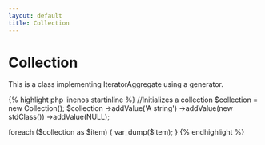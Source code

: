 ```yaml
---
layout: default
title: Collection 
---
```


# Collection 

This is a class implementing IteratorAggregate using a generator.

{% highlight php linenos startinline %}
//Initializes a collection
$collection = new Collection();
$collection
        ->addValue('A string')
        ->addValue(new stdClass())
        ->addValue(NULL);

foreach ($collection as $item) {
    var_dump($item);
}
{% endhighlight %}
